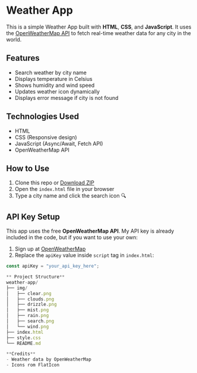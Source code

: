 # Weather App

This is a simple Weather App built with **HTML**, **CSS**, and **JavaScript**. It uses the [OpenWeatherMap API](https://openweathermap.org/api) to fetch real-time weather data for any city in the world.

## Features

- Search weather by city name
- Displays temperature in Celsius
- Shows humidity and wind speed
- Updates weather icon dynamically
- Displays error message if city is not found

## Technologies Used

- HTML
- CSS (Responsive design)
- JavaScript (Async/Await, Fetch API)
- OpenWeatherMap API

## How to Use

1. Clone this repo or [Download ZIP](https://github.com/aayushrai074/weather-app/archive/refs/heads/main.zip)
2. Open the `index.html` file in your browser
3. Type a city name and click the search icon 🔍

## API Key Setup

This app uses the free **OpenWeatherMap API**. My API key is already included in the code, but if you want to use your own:

1. Sign up at [OpenWeatherMap](https://openweathermap.org/)
2. Replace the `apiKey` value inside `script` tag in `index.html`:

```js
const apiKey = "your_api_key_here";

** Project Structure**
weather-app/
├── img/
│   ├── clear.png
│   ├── clouds.png
│   ├── drizzle.png
│   ├── mist.png
│   ├── rain.png
│   ├── search.png
│   └── wind.png
├── index.html
├── style.css
└── README.md

**Credits**
- Weather data by OpenWeatherMap
- Icons rom FlatIcon

